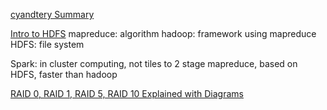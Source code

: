 [cyandtery Summary](https://github.com/cyandterry/Python-Study/blob/master/system_design.md)

[Intro to HDFS](https://www.youtube.com/watch?v=ziqx2hJY8Hg)
mapreduce: algorithm
hadoop: framework using mapreduce
HDFS: file system

Spark: in cluster computing, not tiles to 2 stage mapreduce, based on HDFS, faster than hadoop

[RAID 0, RAID 1, RAID 5, RAID 10 Explained with Diagrams](http://www.thegeekstuff.com/2010/08/raid-levels-tutorial/)